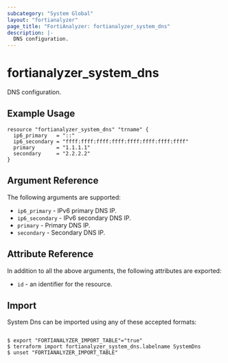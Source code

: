```yaml
---
subcategory: "System Global"
layout: "fortianalyzer"
page_title: "FortiAnalyzer: fortianalyzer_system_dns"
description: |-
  DNS configuration.
---
```


# fortianalyzer_system_dns
DNS configuration.

## Example Usage

```hcl
resource "fortianalyzer_system_dns" "trname" {
  ip6_primary   = "::"
  ip6_secondary = "ffff:ffff:ffff:ffff:ffff:ffff:ffff:ffff"
  primary       = "1.1.1.1"
  secondary     = "2.2.2.2"
}
```

## Argument Reference


The following arguments are supported:


* `ip6_primary` - IPv6 primary DNS IP.
* `ip6_secondary` - IPv6 secondary DNS IP.
* `primary` - Primary DNS IP.
* `secondary` - Secondary DNS IP.


## Attribute Reference

In addition to all the above arguments, the following attributes are exported:
* `id` - an identifier for the resource.

## Import

System Dns can be imported using any of these accepted formats:
```

$ export "FORTIANALYZER_IMPORT_TABLE"="true"
$ terraform import fortianalyzer_system_dns.labelname SystemDns
$ unset "FORTIANALYZER_IMPORT_TABLE"
```

